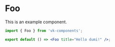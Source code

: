 # Foo

This is an example component.

```jsx
import { Foo } from 'vk-components';

export default () => <Foo title="Hello dumi!" />;
```
